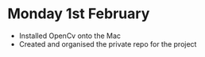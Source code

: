 # Monday 1st February

* Installed OpenCv onto the Mac
* Created and organised the private repo for the project
